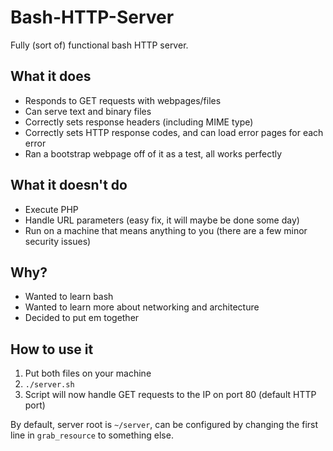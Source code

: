 # Bash-HTTP-Server
Fully (sort of) functional bash HTTP server. 

## What it does
- Responds to GET requests with webpages/files
- Can serve text and binary files
- Correctly sets response headers (including MIME type)
- Correctly sets HTTP response codes, and can load error pages for each error
- Ran a bootstrap webpage off of it as a test, all works perfectly

## What it doesn't do
- Execute PHP
- Handle URL parameters (easy fix, it will maybe be done some day)
- Run on a machine that means anything to you (there are a few minor security issues)

## Why?
- Wanted to learn bash
- Wanted to learn more about networking and architecture
- Decided to put em together

## How to use it
1. Put both files on your machine
2. `./server.sh`
3. Script will now handle GET requests to the IP on port 80 (default HTTP port)

By default, server root is `~/server`, can be configured by changing the first line in `grab_resource` to something else.
